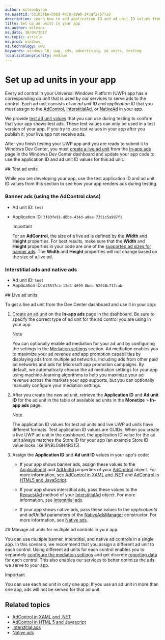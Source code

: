 ```yaml
---
author: mcleanbyron
ms.assetid: bb105fbe-bbbd-4d78-899b-345af2757720
description: Learn how to add application ID and ad unit ID values from the Windows Dev Center dashboard to your app before you submit your app to the Store.
title: Set up ad units in your app
ms.author: mcleans
ms.date: 10/04/2017
ms.topic: article
ms.prod: windows
ms.technology: uwp
keywords: windows 10, uwp, ads, advertising, ad units, testing
localizationpriority: medium
---
```


# Set up ad units in your app

Every ad control in your Universal Windows Platform (UWP) app has a corresponding *ad unit* that is used by our services to serve ads to the control. Each ad unit consists of an *ad unit ID* and *application ID* that you must assign to the [AdControl](https://msdn.microsoft.com/library/windows/apps/microsoft.advertising.winrt.ui.adcontrol.aspx),  [InterstitialAd](https://msdn.microsoft.com/library/windows/apps/microsoft.advertising.winrt.ui.interstitialad.aspx), or [NativeAd](https://msdn.microsoft.com/library/windows/apps/microsoft.advertising.winrt.ui.nativead.aspx) in your app.

We provide [test ad unit values](#test-ad-units) that you can use during testing to confirm that your app shows test ads. These test values can only be used in a test version of your app. If you try to use test values in your app after you publish it, your live app not receive ads.

After you finish testing your UWP app and you are ready to submit it to Windows Dev Center, you must [create a live ad unit](#live-ad-units) from the [In-app ads](../publish/in-app-ads.md) page in the Windows Dev Center dashboard and update your app code to use the application ID and ad unit ID values for this ad unit.

<span id="test-ad-units" />
## Test ad units

While you are developing your app, use the test application ID and ad unit ID values from this section to see how your app renders ads during testing.

### Banner ads (using the AdControl class)

* Ad unit ID: ```test```
* Application ID:  ```3f83fe91-d6be-434d-a0ae-7351c5a997f1```

    > [!IMPORTANT]
    > For an **AdControl**, the size of a live ad is defined by the **Width** and **Height** properties. For best results, make sure that the **Width** and **Height** properties in your code are one of the [supported ad sizes for banner ads](supported-ad-sizes-for-banner-ads.md). The **Width** and **Height** properties will not change based on the size of a live ad.

### Interstitial ads and native ads

* Ad unit ID: ```test```
* Application ID:  ```d25517cb-12d4-4699-8bdc-52040c712cab```

<span id="live-ad-units" />
## Live ad units

To get a live ad unit from the Dev Center dashboard and use it in your app:

1.  [Create an ad unit](../publish/in-app-ads.md#create-ad-unit) on the **In-app ads** page in the dashboard. Be sure to specify the correct type of ad unit for the ad control you are using in your app.
    > [!NOTE]
    > You can optionally enable ad mediation for your ad unit by configuring the settings in the [Mediation settings](../publish/in-app-ads.md#mediation) section. Ad mediation enables you to maximize your ad revenue and app promotion capabilities by displaying ads from multiple ad networks, including ads from other paid ad networks and ads for Microsoft app promotion campaigns. By default, we automatically choose the ad mediation settings for your app using machine-learning algorithms to help you maximize your ad revenue across the markets your app supports, but you can optionally manually configure your mediation settings.

2.  After you create the new ad unit, retrieve the **Application ID** and **Ad unit ID** for the ad unit in the table of available ad units in the **Monetize** &gt; **In-app ads** page.
    > [!NOTE]
    > The application ID values for test ad units and live UWP ad units have different formats. Test application ID values are GUIDs. When you create a live UWP ad unit in the dashboard, the application ID value for the ad unit always matches the Store ID for your app (an example Store ID value looks like 9NBLGGH4R315).

3.  Assign the **Application ID** and **Ad unit ID** values in your app's code:

    * If your app shows banner ads, assign these values to the [ApplicationId](https://msdn.microsoft.com/library/mt313174.aspx) and [AdUnitId](https://msdn.microsoft.com/library/mt313171.aspx) properties of your [AdControl](https://msdn.microsoft.com/library/mt313154.aspx) object. For more information, see [AdControl in XAML and .NET](../monetize/adcontrol-in-xaml-and--net.md) and [AdControl in HTML5 and JavaScript](../monetize/adcontrol-in-html-5-and-javascript.md).

    * If your app shows interstitial ads, pass these values to the [RequestAd](https://msdn.microsoft.com/library/mt313192.aspx) method of your [InterstitialAd](https://msdn.microsoft.com/library/mt313189.aspx) object. For more information, see [Interstitial ads](../monetize/interstitial-ads.md).

    * If your app shows native ads, pass these values to the *applicationId* and *adUnitId* parameters of the [NativeAdsManager](https://msdn.microsoft.com/library/windows/apps/microsoft.advertising.winrt.ui.nativeadsmanager.nativeadsmanager.aspx) constructor. For more information, see [Native ads](../monetize/native-ads.md).

<span id="manage" />
## Manage ad units for multiple ad controls in your app

You can use multiple banner, interstitial, and native ad controls in a single app. In this scenario, we recommend that you assign a different ad unit to each control. Using different ad units for each control enables you to separately [configure the mediation settings](../publish/in-app-ads.md#mediation) and get discrete [reporting data](../publish/advertising-performance-report.md) for each control. This also enables our services to better optimize the ads we serve to your app.

> [!IMPORTANT]
> You can use each ad unit in only one app. If you use an ad unit in more than one app, ads will not be served for that ad unit.

## Related topics

* [AdControl in XAML and .NET](adcontrol-in-xaml-and--net.md)
* [AdControl in HTML 5 and Javascript](adcontrol-in-html-5-and-javascript.md)
* [Interstitial ads](interstitial-ads.md)
* [Native ads](native-ads.md)


 

 
